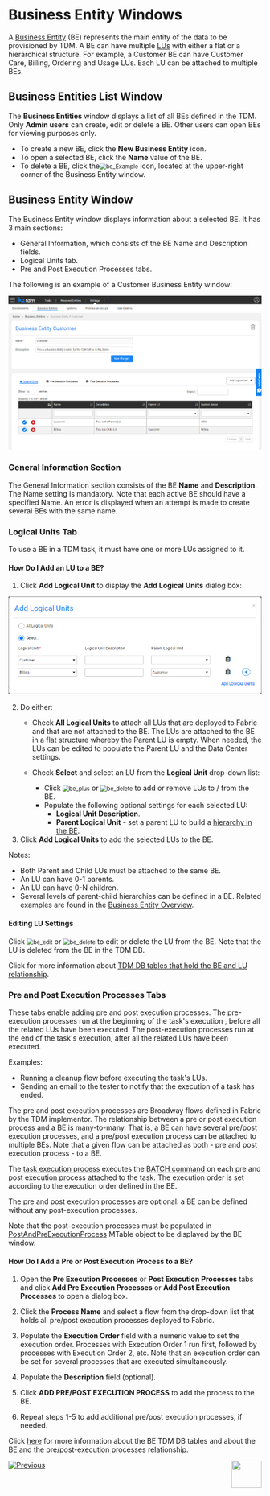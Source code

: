 # Business Entity Windows 

A [Business Entity](/articles/TDM/tdm_overview/03_business_entity_overview.md) (BE) represents the main entity of the data to be provisioned by TDM. A BE can have multiple [LUs](/articles/03_logical_units/01_LU_overview.md) with either a flat or a hierarchical structure. For example, a Customer BE can have Customer Care, Billing, Ordering and Usage LUs. Each LU can be attached to multiple BEs.

## Business Entities List Window  

The **Business Entities** window displays a list of all BEs defined in the TDM.  Only **Admin users** can create, edit or delete a BE. Other users can open BEs for viewing purposes only.

-   To create a new BE, click the **New Business Entity** icon. 
-   To open a selected BE, click the **Name** value of the BE.
-   To delete a BE, click the<img src="images/delete_icon.png" alt="be_Example" style="zoom:80%;" /> icon, located at the upper-right corner of the Business Entity window.

## Business Entity Window    

The Business Entity window displays information about a selected BE. It has 3 main sections:

- General Information, which consists of the BE Name and Description fields.
- Logical Units tab.
- Pre and Post Execution Processes tabs.

The following is an example of a Customer Business Entity window:

![be_Example](images/tdm_gui_customer_be.png)



### General Information Section 

The General Information section consists of the BE **Name** and **Description**. The Name setting is mandatory. Note that each active BE should have a specified Name. An error is displayed when an attempt is made to create several BEs with the same name.

### Logical Units Tab 

To use a BE in a TDM task, it must have one or more LUs assigned to it.

#### How Do I Add an LU to a BE? 

1. Click **Add Logical Unit** to display the **Add Logical Units** dialog box:

![be_Example](images/BE_add_lu_window.png)

2. Do either: 
   * Check **All Logical Units** to attach all LUs that are deployed to Fabric and that are not attached to the BE. The LUs are attached to the BE in a flat structure whereby the Parent LU is empty. When needed, the LUs can be edited to populate the Parent LU and the Data Center settings.
   * Check **Select** and select an LU from the **Logical Unit** drop-down list:

     - Click <img src="images/plus_icon.png" alt="be_plus" style="zoom:80%;" /> or <img src="images/delete_icon.png" alt="be_delete" style="zoom:80%;" /> to add or remove LUs to / from the BE. 
     - Populate the following optional settings for each selected LU:
       - **Logical Unit Description**.
       - **Parent Logical Unit** - set a parent LU to build a [hierarchy in the BE](/articles/TDM/tdm_overview/03_business_entity_overview.md). 
3. Click **Add Logical Units** to add the selected LUs to the BE.

Notes:
 - Both Parent and Child LUs must be attached to the same BE.
 -  An LU can have 0-1 parents.
 -  An LU can have 0-N children.
  - Several levels of parent-child hierarchies can be defined in a BE. Related examples are found in the [Business Entity Overview](/articles/TDM/tdm_overview/03_business_entity_overview.md).

#### Editing LU Settings

Click <img src="images/be_edit_icon.png" alt="be_edit" style="zoom:80%;" /> or <img src="images/be_delete_icon.png" alt="be_delete" style="zoom:80%;" /> to edit or delete the LU from the BE. Note that the LU is deleted from the BE in the TDM DB. 

Click for more information about [TDM DB tables that hold the BE and LU relationship](06_be_product_tdmdb_tables.md).



### Pre and Post Execution Processes Tabs

These tabs enable adding pre and post execution processes. The pre-execution processes run at the beginning of the task's execution , before all the related LUs have been executed. The post-execution processes run at the end of the task's execution, after all the related LUs have been executed.

Examples:

- Running a cleanup flow before executing the task's LUs. 
- Sending an email to the tester to notify that the execution of a task has ended. 

The pre and post execution processes are Broadway flows defined in Fabric by the TDM implementor. The relationship between a pre or post execution process and a BE is many-to-many. That is, a BE can have several pre/post execution processes, and a pre/post execution process can be attached to multiple BEs.  Note that a given flow can be attached as both - pre and post execution process - to a BE.

The [task execution process](/articles/TDM/tdm_architecture/03_task_execution_processes.md) executes the [BATCH command](/articles/20_jobs_and_batch_services/15_batch_broadway_commands.md) on each pre and post execution process attached to the task. The execution order is set according to the execution order defined in the BE.

The pre and post execution processes are optional: a BE can be defined without any post-execution processes.

Note that the post-execution processes must be populated in [PostAndPreExecutionProcess](/articles/TDM/tdm_implementation/04_fabric_tdm_library.md#postandpreexecutionprocess-) MTable object to be displayed by the BE window.

#### How Do I Add a Pre or Post Execution Process to a BE? 

1. Open the **Pre Execution Processes** or **Post Execution Processes** tabs and click  **Add Pre Execution Processes**  or **Add Post Execution Processes** to open a dialog box.  

2. Click the **Process Name** and select a flow from the drop-down list that holds all pre/post execution processes deployed to Fabric.
3. Populate the **Execution Order** field with a numeric value to set the execution order. Processes with Execution Order 1 run first, followed by processes with Execution Order 2, etc. Note that an execution order can be set for several processes that are executed simultaneously.
4. Populate the **Description** field (optional).
5. Click **ADD PRE/POST EXECUTION PROCESS** to add the process to the BE.
6. Repeat steps 1-5 to add additional pre/post execution processes, if needed.

  

Click [here](06_be_product_tdmdb_tables.md) for more information about the BE TDM DB tables and about the BE and the pre/post-execution processes relationship.


  [![Previous](/articles/images/Previous.png)](03_tdm_gui_data_centers_window.md)[<img align="right" width="60" height="54" src="/articles/images/Next.png">](05_tdm_gui_product_window.md)

